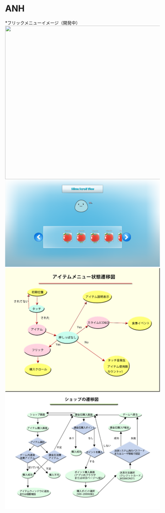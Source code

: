 ANH
===
*フリックメニューイメージ（開発中）
<a href="url"><img src="https://github.com/athenaeum-school/ANH/blob/Nadd3564/資料画像/ItemWindow.png" align="left" height="500" width="1000" ></a>
![image](ItemWindow.png)
![image](資料画像/アイテムウィンドウ遷移図.jpg)
![image](資料画像/ショップ遷移図.jpg)
